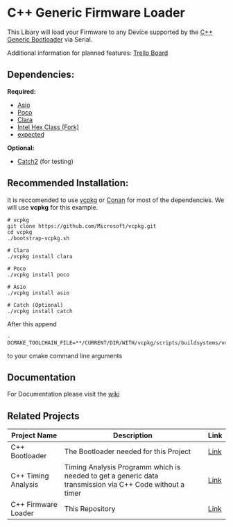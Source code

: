 # C++ Generic Firmware Loader

This Libary will load your Firmware to any Device supported by the 
[C++ Generic Bootloader](https://github.com/SetZero/avr-cpp-bootloader) via Serial.

Additional information for planned features: [Trello Board](https://trello.com/b/vcsWHWL1/firmware-loader)

## Dependencies:

**Required:**
* [Asio](https://think-async.com/Asio/)
* [Poco](https://pocoproject.org/)
* [Clara](https://github.com/catchorg/Clara)
* [Intel Hex Class (Fork)](https://github.com/SetZero/Intel-HEX-Class)
* [expected](https://github.com/TartanLlama/expected)

**Optional:**
* [Catch2](https://github.com/catchorg/Catch2) (for testing)

## Recommended Installation:

It is reccomended to use [vcpkg](https://github.com/microsoft/vcpkg/) or [Conan](https://conan.io/) for most of the dependencies.
We will use **vcpkg** for this example.

```
# vcpkg
git clone https://github.com/Microsoft/vcpkg.git
cd vcpkg
./bootstrap-vcpkg.sh

# Clara
./vcpkg install clara

# Poco
./vcpkg install poco

# Asio
./vcpkg install asio

# Catch (Optional)
./vcpkg install catch
```

After this append 
```
-DCMAKE_TOOLCHAIN_FILE=**/CURRENT/DIR/WITH/vcpkg/scripts/buildsystems/vcpkg.cmake**
```
to your cmake command line arguments

## Documentation

For Documentation please visit the [wiki](https://github.com/SetZero/cpp-firmware-loader/wiki)

## Related Projects

|Project Name|Description|Link|
|---|---|---|
|C++ Bootloader|The Bootloader needed for this Project| [Link](https://github.com/SetZero/avr-cpp-bootloader)|
|C++ Timing Analysis|Timing Analysis Programm which is needed to get a generic data transmission via C++ Code without a timer| [Link](https://github.com/SetZero/cpp-timing-analysis)|
|C++ Firmware Loader|This Repository| [Link](https://github.com/SetZero/cpp-firmware-loader)|
